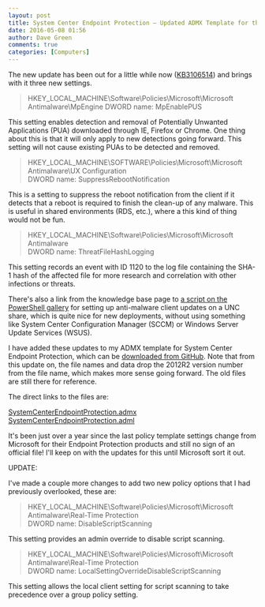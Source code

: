 ```yaml
---
layout: post
title: System Center Endpoint Protection – Updated ADMX Template for the March 2016 Update – KB3106514
date: 2016-05-08 01:56
author: Dave Green
comments: true
categories: [Computers]
---
```

The new update has been out for a little while now ([KB3106514](https://support.microsoft.com/en-us/kb/3106514)) and brings with it three new settings.

<blockquote>HKEY_LOCAL_MACHINE\Software\Policies\Microsoft\Microsoft Antimalware\MpEngine
<span class="text-base">DWORD name:</span> MpEnablePUS</blockquote>

This setting enables detection and removal of Potentially Unwanted Applications (PUA) downloaded through IE, Firefox or Chrome. One thing about this is that it will only apply to new detections going forward. This setting will not cause existing PUAs to be detected and removed.

<blockquote>
<div class="reg_path">HKEY_LOCAL_MACHINE\SOFTWARE\Policies\Microsoft\Microsoft Antimalware\UX Configuration</div>
<span class="text-base">DWORD name:</span> SuppressRebootNotification</blockquote>

This is a setting to suppress the reboot notification from the client if it detects that a reboot is required to finish the clean-up of any malware. This is useful in shared environments (RDS, etc.), where a this kind of thing would not be fun.

<blockquote>
<div class="reg_path">HKEY_LOCAL_MACHINE\Software\Policies\Microsoft\Microsoft Antimalware</div>
<span class="text-base">DWORD name:</span> ThreatFileHashLogging</blockquote>

This setting records an event with ID 1120 to the log file containing the SHA-1 hash of the affected file for more research and correlation with other infections or threats.

There's also a link from the knowledge base page to [a script on the PowerShell gallery](https://www.powershellgallery.com/packages/SignatureDownloadCustomTask) for setting up anti-malware client updates on a UNC share, which is quite nice for new deployments, without using something like System Center Configuration Manager (SCCM) or Windows Server Update Services (WSUS).

I have added these updates to my ADMX template for System Center Endpoint Protection, which can be [downloaded from GitHub](https://github.com/davegreen/miscellaneous/tree/master/CustomADMX). Note that from this update on, the file names and data drop the 2012R2 version number from the file name, which makes more sense going forward. The old files are still there for reference.

The direct links to the files are:

<a href="https://github.com/davegreen/miscellaneous/blob/master/CustomADMX/SystemCenterEndpointProtection.admx">SystemCenterEndpointProtection.admx
</a>[SystemCenterEndpointProtection.adml](https://github.com/davegreen/miscellaneous/blob/master/CustomADMX/en-US/SystemCenterEndpointProtection.adml)

<a id="kb-link-3" href="https://www.powershellgallery.com/packages/SignatureDownloadCustomTask" target="_self"></a>It's been just over a year since the last policy template settings change from Microsoft for their Endpoint Protection products and still no sign of an official file! I'll keep on with the updates for this until Microsoft sort it out.

UPDATE:

I've made a couple more changes to add two new policy options that I had previously overlooked, these are:

<blockquote>
<div class="reg_path">HKEY_LOCAL_MACHINE\Software\Policies\Microsoft\Microsoft Antimalware\Real-Time Protection</div>
<span class="text-base">DWORD name:</span> DisableScriptScanning</blockquote>

This setting provides an admin override to disable script scanning.

<blockquote>
<div class="reg_path">HKEY_LOCAL_MACHINE\Software\Policies\Microsoft\Microsoft Antimalware\Real-Time Protection</div>
<span class="text-base">DWORD name:</span> LocalSettingOverrideDisableScriptScanning</blockquote>

This setting allows the local client setting for script scanning to take precedence over a group policy setting.
